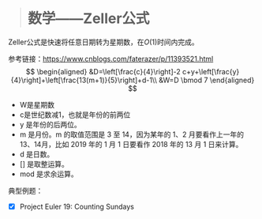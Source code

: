 > # 数学——Zeller公式

Zeller公式是快速将任意日期转为星期数，在$O(1)$时间内完成。

参考链接：<https://www.cnblogs.com/faterazer/p/11393521.html>
$$
\begin{aligned}
&D=\left[\frac{c}{4}\right]-2 c+y+\left[\frac{y}{4}\right]+\left[\frac{13(m+1)}{5}\right]+d-1\\
&W=D \bmod 7
\end{aligned}
$$

* W是星期数
* c是世纪数减1，也就是年份的前两位
* y 是年份的后两位。
* m 是月份。m 的取值范围是 3 至 14，因为某年的 1、2 月要看作上一年的 13、14月，比如 2019 年的 1 月 1 日要看作 2018 年的 13 月 1 日来计算。
* d 是日数。
* [] 是取整运算。
* mod 是求余运算。

典型例题：

- [x] Project Euler 19: Counting Sundays